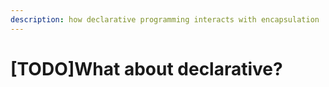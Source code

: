```yaml
---
description: how declarative programming interacts with encapsulation
---
```


# \[TODO\]What about declarative?



